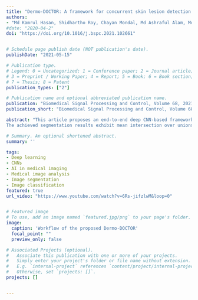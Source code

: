 ```yaml
---
title: "Dermo-DOCTOR: A framework for concurrent skin lesion detection and recognition using a deep convolutional neural network with end-to-end dual encoders"
authors:
- "Md Kamrul Hasan, Shidhartho Roy, Chayan Mondal, Md Ashraful Alam, Md Toufick E Elahi, Aishwariya Dutta, S. M. Taslim Uddin Raju, Md Tasnim Jawad, Mohiuddin Ahmad"
#date: "2020-04-2"
doi: "https://doi.org/10.1016/j.bspc.2021.102661"


# Schedule page publish date (NOT publication's date).
publishDate: "2021-05-15"

# Publication type.
# Legend: 0 = Uncategorized; 1 = Conference paper; 2 = Journal article;
# 3 = Preprint / Working Paper; 4 = Report; 5 = Book; 6 = Book section;
# 7 = Thesis; 8 = Patent
publication_types: ["2"]

# Publication name and optional abbreviated publication name.
publication: "Biomedical Signal Processing and Control, Volume 68, 2021, 102661"
publication_short: "Biomedical Signal Processing and Control, Volume 68, 2021, 102661"

abstract: "This article proposes an end-to-end deep CNN-based framework for simultaneous detection and recognition of skin lesions, Dermo-DOCTOR, consisting of two encoders. The feature maps from two encoders are fused channel-wise, called Fused Feature Map (FFM). The FFM is utilized for decoding in the detection sub-network, concatenating each stage of two encoders’ outputs with corresponding decoder layers to retrieve the lost spatial information due to pooling in the encoders. For the recognition sub-network, the outputs of three fully connected layers, utilizing feature maps of two encoders and FFM, are aggregated to obtain a final lesion class. We train and evaluate the proposed Dermo-Doctor utilizing two publicly available benchmark datasets, such as ISIC-2016 and ISIC-2017.
The achieved segmentation results exhibit mean intersection over unions of 85.0% and 80.0%, respectively, for ISIC-2016 and ISIC-2017 test datasets. The proposed Dermo-DOCTOR also demonstrates praiseworthy success in lesion recognition, providing the areas under the receiver operating characteristic curves of 0.98 and 0.91 for those two datasets, respectively. The experimental results show that the proposed Dermo-DOCTOR outperforms the alternative methods mentioned in the literature for skin lesion detection and recognition. As the Dermo-DOCTOR provides better results on two different test datasets, it can be an auspicious computer-aided assistive tool for dermatologists even with limited training data."

# Summary. An optional shortened abstract.
summary: ''

tags:
- Deep learning
- CNNs
- AI in medical imaging
- Medical image analysis
- Image segmentation
- Image classification
featured: true
url_video: "https://www.youtube.com/watch?v=6Rs-jifzlwM&loop=0"


# Featured image
# To use, add an image named `featured.jpg/png` to your page's folder.
image:
  caption: 'Workflow of the proposed Dermo-DOCTOR'
  focal_point: ""
  preview_only: false

# Associated Projects (optional).
#   Associate this publication with one or more of your projects.
#   Simply enter your project's folder or file name without extension.
#   E.g. `internal-project` references `content/project/internal-project/index.md`.
#   Otherwise, set `projects: []`.
projects: []


---
```

